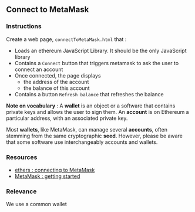 ## Connect to MetaMask

### Instructions

Create a web page, `connectToMetaMask.html` that :
- Loads an ethereum JavaScript Library. It should be the only JavaScript library
- Contains a `Connect` button that triggers metamask to ask the user to connect an account
- Once connected, the page displays 
  - the address of the account
  - the balance of this account 
- Contains a button `Refresh balance` that refreshes the balance

**Note on vocabulary** : 
A **wallet** is an object or a software that contains private keys and allows the user to sign them.
An **account** is on Ethereum a particular address, with an associated private key.

Most **wallets**, like MetaMask, can manage several **accounts**, often stemming from the same cryptographic **seed**. However, please be aware that some software use interchangeably accounts and wallets. 

### Resources
- [ethers : connecting to MetaMask](https://docs.ethers.io/v5/getting-started/#getting-started--connecting)
- [MetaMask : getting started ](https://docs.metamask.io/guide/getting-started.html)

### Relevance

We use a common wallet